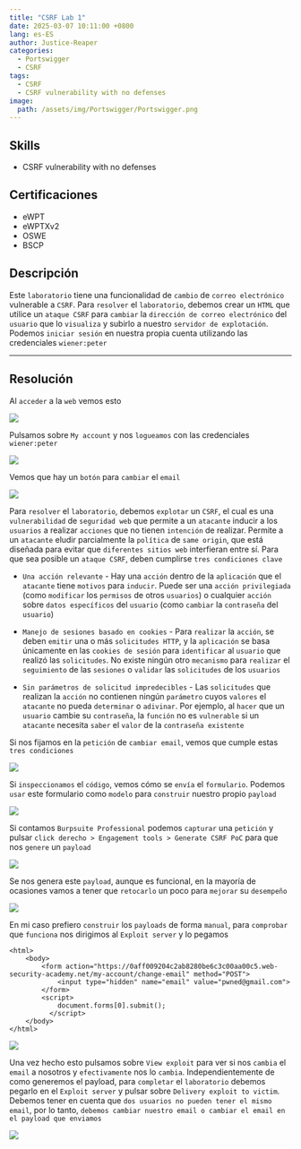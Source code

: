 ```yaml
---
title: "CSRF Lab 1"
date: 2025-03-07 10:11:00 +0800
lang: es-ES
author: Justice-Reaper
categories:
  - Portswigger
  - CSRF
tags:
  - CSRF
  - CSRF vulnerability with no defenses 
image:
  path: /assets/img/Portswigger/Portswigger.png
---
```


## Skills

- CSRF vulnerability with no defenses  

## Certificaciones

- eWPT
- eWPTXv2
- OSWE
- BSCP

## Descripción

Este `laboratorio` tiene una funcionalidad de `cambio` de `correo electrónico` vulnerable a `CSRF`. Para `resolver` el `laboratorio`, debemos crear un `HTML` que utilice un `ataque CSRF` para `cambiar` la `dirección de correo electrónico` del `usuario` que lo `visualiza` y subirlo a nuestro `servidor de explotación`. Podemos `iniciar sesión` en nuestra propia cuenta utilizando las credenciales `wiener:peter`

---

## Resolución

Al `acceder` a la `web` vemos esto

![](/assets/img/CSRF-Lab-1/image_1.png)

Pulsamos sobre `My account` y nos `logueamos` con las credenciales `wiener:peter`

![](/assets/img/CSRF-Lab-1/image_2.png)

Vemos que hay un `botón` para `cambiar` el `email`

![](/assets/img/CSRF-Lab-1/image_3.png)

Para `resolver` el `laboratorio`, debemos `explotar` un `CSRF`, el cual es una `vulnerabilidad` de `seguridad web` que permite a un `atacante` inducir a los `usuarios` a realizar `acciones` que no tienen `intención` de realizar. Permite a un `atacante` eludir parcialmente la `política` de `same origin`, que está diseñada para evitar que `diferentes sitios web` interfieran entre sí. Para que sea posible un `ataque CSRF`, deben cumplirse `tres condiciones clave`

- `Una acción relevante` - Hay una `acción` dentro de la `aplicación` que el `atacante` tiene `motivos` para `inducir`. Puede ser una `acción privilegiada` (como `modificar` los `permisos` de otros `usuarios`) o cualquier `acción` sobre `datos específicos` del `usuario` (como `cambiar` la `contraseña` del `usuario`)

- `Manejo de sesiones basado en cookies` - Para `realizar` la `acción`, se deben `emitir` una o más `solicitudes HTTP`, y la `aplicación` se basa únicamente en las `cookies de sesión` para `identificar` al `usuario` que realizó las `solicitudes`. No existe ningún otro `mecanismo` para `realizar` el `seguimiento` de las `sesiones` o `validar` las `solicitudes` de los `usuarios`

- `Sin parámetros de solicitud impredecibles` - Las `solicitudes` que realizan la `acción` no contienen ningún `parámetro` cuyos `valores` el `atacante` no pueda `determinar` o `adivinar`. Por ejemplo, al `hacer` que un `usuario` cambie su `contraseña`, la `función` no es `vulnerable` si un `atacante` necesita `saber` el `valor` de la `contraseña existente`

Si nos fijamos en la `petición` de `cambiar email`, vemos que cumple estas `tres condiciones`

![](/assets/img/CSRF-Lab-1/image_4.png)

Si `inspeccionamos` el `código`, vemos cómo se `envía` el `formulario`. Podemos `usar` este formulario como `modelo` para `construir` nuestro propio `payload`

![](/assets/img/CSRF-Lab-1/image_5.png)

Si contamos `Burpsuite Professional` podemos `capturar` una `petición` y pulsar `click derecho > Engagement tools > Generate CSRF PoC` para que nos `genere` un `payload`

![](/assets/img/CSRF-Lab-1/image_6.png)

Se nos genera este `payload`, aunque es funcional, en la mayoría de ocasiones vamos a tener que `retocarlo` un poco para `mejorar` su `desempeño`

![](/assets/img/CSRF-Lab-1/image_7.png)

En mi caso prefiero `construir` los `payloads` de forma `manual`, para `comprobar` que `funciona` nos dirigimos al `Exploit server` y lo pegamos

```
<html>
    <body>
        <form action="https://0aff009204c2ab8280be6c3c00aa00c5.web-security-academy.net/my-account/change-email" method="POST">
            <input type="hidden" name="email" value="pwned@gmail.com">
        </form>
        <script>
            document.forms[0].submit();
          </script>
    </body>
</html>
```

![](/assets/img/CSRF-Lab-1/image_8.png)

Una vez hecho esto pulsamos sobre `View exploit` para ver si nos `cambia` el `email` a nosotros y `efectivamente` nos lo `cambia`. Independientemente de como generemos el payload, para `completar` el `laboratorio` debemos pegarlo en el `Exploit server` y pulsar sobre `Delivery exploit to victim`. Debemos tener en cuenta que `dos usuarios no pueden tener el mismo email`, por lo tanto, `debemos cambiar nuestro email o cambiar el email en el payload que enviamos`

![](/assets/img/CSRF-Lab-1/image_9.png)
